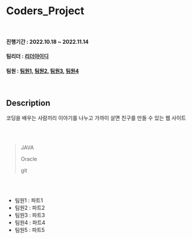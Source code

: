 # Coders_Project

<br/>

#### 진행기간 : 2022.10.18 ~ 2022.11.14
#### 팀리더 : [리더아이디](https://github.com/리더아이디)
#### 팀원 : [팀원1](https://github.com/팀원1), [팀원2](https://github.com/팀원2), [팀원3](https://github.com/팀원3), [팀원4](https://github.com/팀원4)

<br/>

## Description
코딩을 배우는 사람끼리 이야기를 나누고 가까이 살면 친구를 만들 수 있는 웹 사이트


<br/>
<br/>


> JAVA
> 
> Oracle
> 
> git


<br/>
<br/>


- 팀원1 : 파트1
- 팀원2 : 파트2
- 팀원3 : 파트3
- 팀원4 : 파트4
- 팀원5 : 파트5
